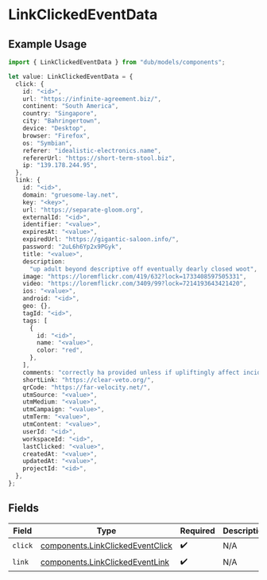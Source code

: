 # LinkClickedEventData

## Example Usage

```typescript
import { LinkClickedEventData } from "dub/models/components";

let value: LinkClickedEventData = {
  click: {
    id: "<id>",
    url: "https://infinite-agreement.biz/",
    continent: "South America",
    country: "Singapore",
    city: "Bahringertown",
    device: "Desktop",
    browser: "Firefox",
    os: "Symbian",
    referer: "idealistic-electronics.name",
    refererUrl: "https://short-term-stool.biz",
    ip: "139.178.244.95",
  },
  link: {
    id: "<id>",
    domain: "gruesome-lay.net",
    key: "<key>",
    url: "https://separate-gloom.org",
    externalId: "<id>",
    identifier: "<value>",
    expiresAt: "<value>",
    expiredUrl: "https://gigantic-saloon.info/",
    password: "2uL6h6Yp2x9PGyk",
    title: "<value>",
    description:
      "up adult beyond descriptive off eventually dearly closed woot",
    image: "https://loremflickr.com/419/632?lock=1733408597505331",
    video: "https://loremflickr.com/3409/99?lock=7214193643421420",
    ios: "<value>",
    android: "<id>",
    geo: {},
    tagId: "<id>",
    tags: [
      {
        id: "<id>",
        name: "<value>",
        color: "red",
      },
    ],
    comments: "correctly ha provided unless if upliftingly affect incidentally",
    shortLink: "https://clear-veto.org/",
    qrCode: "https://far-velocity.net/",
    utmSource: "<value>",
    utmMedium: "<value>",
    utmCampaign: "<value>",
    utmTerm: "<value>",
    utmContent: "<value>",
    userId: "<id>",
    workspaceId: "<id>",
    lastClicked: "<value>",
    createdAt: "<value>",
    updatedAt: "<value>",
    projectId: "<id>",
  },
};
```

## Fields

| Field                                                                                | Type                                                                                 | Required                                                                             | Description                                                                          |
| ------------------------------------------------------------------------------------ | ------------------------------------------------------------------------------------ | ------------------------------------------------------------------------------------ | ------------------------------------------------------------------------------------ |
| `click`                                                                              | [components.LinkClickedEventClick](../../models/components/linkclickedeventclick.md) | :heavy_check_mark:                                                                   | N/A                                                                                  |
| `link`                                                                               | [components.LinkClickedEventLink](../../models/components/linkclickedeventlink.md)   | :heavy_check_mark:                                                                   | N/A                                                                                  |